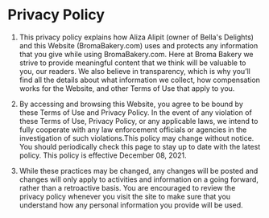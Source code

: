 # Privacy Policy

1. This privacy policy explains how Aliza Alipit (owner of Bella's Delights) and this Website (BromaBakery.com) uses and protects any information that you give while using BromaBakery.com. Here at Broma Bakery we strive to provide meaningful content that we think will be valuable to you, our readers. We also believe in transparency, which is why you’ll find all the details about what information we collect, how compensation works for the Website, and other Terms of Use that apply to you.

2. By accessing and browsing this Website, you agree to be bound by these Terms of Use and Privacy Policy. In the event of any violation of these Terms of Use, Privacy Policy, or any applicable laws, we intend to fully cooperate with any law enforcement officials or agencies in the investigation of such violations.This policy may change without notice. You should periodically check this page to stay up to date with the latest policy. This policy is effective December 08, 2021.

3. While these practices may be changed, any changes will be posted and changes will only apply to activities and information on a going forward, rather than a retroactive basis. You are encouraged to review the privacy policy whenever you visit the site to make sure that you understand how any personal information you provide will be used.

